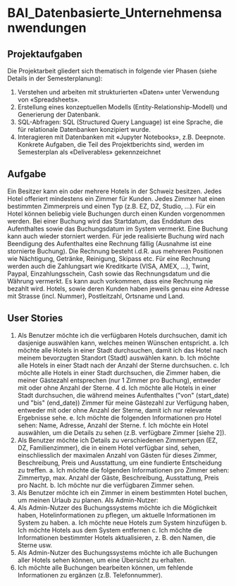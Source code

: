 # BAI_Datenbasierte_Unternehmensanwendungen

## Projektaufgaben
Die Projektarbeit gliedert sich thematisch in folgende vier Phasen (siehe Details in der 
Semesterplanung):
1. Verstehen und arbeiten mit strukturierten «Daten» unter Verwendung von 
«Spreadsheets».
2. Erstellung eines konzeptuellen Modells (Entity-Relationship-Modell) und Generierung der 
Datenbank.
3. SQL-Abfragen: SQL (Structured Query Language) ist eine Sprache, die für relationale 
Datenbanken konzipiert wurde.
4. Interagieren mit Datenbanken mit «Jupyter Notebooks», z.B. Deepnote.
Konkrete Aufgaben, die Teil des Projektberichts sind, werden im Semesterplan als 
«Deliverables» gekennzeichnet


## Aufgabe
Ein Besitzer kann ein oder mehrere Hotels in der Schweiz besitzen. Jedes Hotel offeriert 
mindestens ein Zimmer für Kunden. Jedes Zimmer hat einen bestimmten Zimmerpreis und 
einen Typ (z.B. EZ, DZ, Studio, …). Für ein Hotel können beliebig viele Buchungen durch 
einen Kunden vorgenommen werden. Bei einer Buchung wird das Startdatum, das Enddatum
des Aufenthaltes sowie das Buchungsdatum im System vermerkt. Eine Buchung kann auch 
wieder storniert werden. Für jede realisierte Buchung wird nach Beendigung des Aufenthaltes 
eine Rechnung fällig (Ausnahme ist eine stornierte Buchung). Die Rechnung besteht i.d.R. aus 
mehreren Positionen wie Nächtigung, Getränke, Reinigung, Skipass etc. Für eine Rechnung 
werden auch die Zahlungsart wie Kreditkarte (VISA, AMEX, …), Twint, Paypal, 
Einzahlungsschein, Cash sowie das Rechnungsdatum und die Währung vermerkt. Es kann 
auch vorkommen, dass eine Rechnung nie bezahlt wird. Hotels, sowie deren Kunden haben 
jeweils genau eine Adresse mit Strasse (incl. Nummer), Postleitzahl, Ortsname und Land.


## User Stories
1. Als Benutzer möchte ich die verfügbaren Hotels durchsuchen, damit ich dasjenige 
auswählen kann, welches meinen Wünschen entspricht.
a. Ich möchte alle Hotels in einer Stadt durchsuchen, damit ich das Hotel nach 
meinem bevorzugten Standort (Stadt) auswählen kann.
b. Ich möchte alle Hotels in einer Stadt nach der Anzahl der Sterne durchsuchen.
c. Ich möchte alle Hotels in einer Stadt durchsuchen, die Zimmer haben, die 
meiner Gästezahl entsprechen (nur 1 Zimmer pro Buchung), entweder mit oder 
ohne Anzahl der Sterne.
4
d. Ich möchte alle Hotels in einer Stadt durchsuchen, die während meines 
Aufenthaltes ("von" (start_date) und "bis" (end_date)) Zimmer für meine 
Gästezahl zur Verfügung haben, entweder mit oder ohne Anzahl der Sterne, 
damit ich nur relevante Ergebnisse sehe.
e. Ich möchte die folgenden Informationen pro Hotel sehen: Name, Adresse, 
Anzahl der Sterne.
f. Ich möchte ein Hotel auswählen, um die Details zu sehen (z.B. verfügbare 
Zimmer [siehe 2]).
2. Als Benutzer möchte ich Details zu verschiedenen Zimmertypen (EZ, DZ, 
Familienzimmer), die in einem Hotel verfügbar sind, sehen, einschliesslich der 
maximalen Anzahl von Gästen für dieses Zimmer, Beschreibung, Preis und 
Ausstattung, um eine fundierte Entscheidung zu treffen.
a. Ich möchte die folgenden Informationen pro Zimmer sehen: Zimmertyp, max. 
Anzahl der Gäste, Beschreibung, Ausstattung, Preis pro Nacht.
b. Ich möchte nur die verfügbaren Zimmer sehen.
3. Als Benutzer möchte ich ein Zimmer in einem bestimmten Hotel buchen, um meinen 
Urlaub zu planen.
Als Admin-Nutzer:
1. Als Admin-Nutzer des Buchungssystems möchte ich die Möglichkeit haben, 
Hotelinformationen zu pflegen, um aktuelle Informationen im System zu haben.
a. Ich möchte neue Hotels zum System hinzufügen
b. Ich möchte Hotels aus dem System entfernen
c. Ich möchte die Informationen bestimmter Hotels aktualisieren, z. B. den 
Namen, die Sterne usw.
2. Als Admin-Nutzer des Buchungssystems möchte ich alle Buchungen aller Hotels 
sehen können, um eine Übersicht zu erhalten.
3. Ich möchte alle Buchungen bearbeiten können, um fehlende Informationen zu 
ergänzen (z.B. Telefonnummer).
